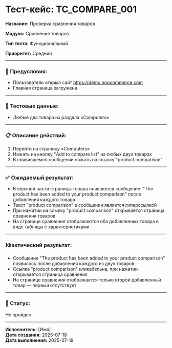 # Тест-кейс: TC_COMPARE_001

**Название:** Проверка сравнения товаров  

**Модуль:** Сравнение товаров  

**Тип теста:** Функциональный  

**Приоритет:** Средний  

---

### 🔧 Предусловия:
- Пользователь открыл сайт https://demo.nopcommerce.com  
- Главная страница загружена  

---

### 🧪 Тестовые данные:
- Любые два товара из раздела «Computers»  

---

### 📋 Описание действий:
1. Перейти на страницу «Computers»  
2. Нажать на кнопку "Add to compare list" на любых двух товарах  
3. В появившемся сообщении нажать на ссылку "product comparison"  

---

### ✅ Ожидаемый результат:
- В верхней части страницы товара появляется сообщение: "The product has been added to your product comparison" после добавления каждого товара  
- Текст "product comparison" в сообщении является гиперссылкой  
- При нажатии на ссылку "product comparison" открывается страница сравнения товаров  
- На странице сравнения отображаются оба добавленных товара в виде таблицы с характеристиками  

---

### ❗Фактический результат:
- Сообщение "The product has been added to your product comparison" появилось после добавления каждого из двух товаров  
- Ссылка "product comparison" кликабельна, при нажатии открывается страница сравнения  
- На странице сравнения отображается только второй добавленный товар — первый отсутствует  

---

### 📌 Статус:
Не пройден  

---

**Исполнитель:** [Имя]  
**Дата создания:** 2025-07-18  
**Дата выполнения:** 2025-07-19  